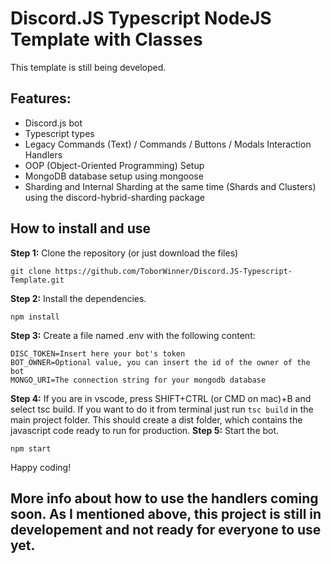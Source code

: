 # Discord.JS Typescript NodeJS Template with Classes

This template is still being developed.

## Features:
* Discord.js bot
* Typescript types
* Legacy Commands (Text) / Commands / Buttons / Modals Interaction Handlers
* OOP (Object-Oriented Programming) Setup
* MongoDB database setup using mongoose
* Sharding and Internal Sharding at the same time (Shards and Clusters) using the discord-hybrid-sharding package

## How to install and use

**Step 1:** Clone the repository (or just download the files)
```
git clone https://github.com/ToborWinner/Discord.JS-Typescript-Template.git
```
**Step 2:** Install the dependencies.
```
npm install
```
**Step 3:** Create a file named .env with the following content:
```
DISC_TOKEN=Insert here your bot's token
BOT_OWNER=Optional value, you can insert the id of the owner of the bot
MONGO_URI=The connection string for your mongodb database
```
**Step 4:** If you are in vscode, press SHIFT+CTRL (or CMD on mac)+B and select tsc build. If you want to do it from terminal just run `tsc build` in the main project folder. This should create a dist folder, which contains the javascript code ready to run for production.
**Step 5:** Start the bot.
```
npm start
```

Happy coding!

## More info about how to use the handlers coming soon. As I mentioned above, this project is still in developement and not ready for everyone to use yet.